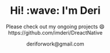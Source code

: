<h1 align='center'> Hi! :wave: I'm Deri</h1>
<p align='center'>
Please check out my ongoing projects 😄 https://github.com/imderi/DreactNative
</p>
<p align='center'>deriforwork@gmail.com</p>
